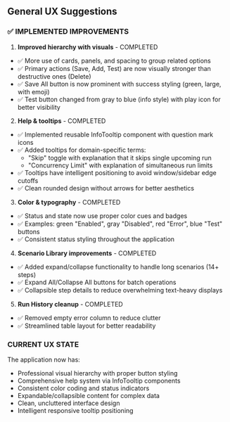 ## General UX Suggestions

### ✅ IMPLEMENTED IMPROVEMENTS

1. **Improved hierarchy with visuals** - COMPLETED
- ✅ More use of cards, panels, and spacing to group related options
- ✅ Primary actions (Save, Add, Test) are now visually stronger than destructive ones (Delete)
- ✅ Save All button is now prominent with success styling (green, large, with emoji)
- ✅ Test button changed from gray to blue (info style) with play icon for better visibility

2. **Help & tooltips** - COMPLETED  
- ✅ Implemented reusable InfoTooltip component with question mark icons
- ✅ Added tooltips for domain-specific terms:
  - "Skip" toggle with explanation that it skips single upcoming run
  - "Concurrency Limit" with explanation of simultaneous run limits
- ✅ Tooltips have intelligent positioning to avoid window/sidebar edge cutoffs
- ✅ Clean rounded design without arrows for better aesthetics

3. **Color & typography** - COMPLETED
- ✅ Status and state now use proper color cues and badges
- ✅ Examples: green "Enabled", gray "Disabled", red "Error", blue "Test" buttons
- ✅ Consistent status styling throughout the application

4. **Scenario Library improvements** - COMPLETED
- ✅ Added expand/collapse functionality to handle long scenarios (14+ steps)
- ✅ Expand All/Collapse All buttons for batch operations
- ✅ Collapsible step details to reduce overwhelming text-heavy displays

5. **Run History cleanup** - COMPLETED  
- ✅ Removed empty error column to reduce clutter
- ✅ Streamlined table layout for better readability

### CURRENT UX STATE
The application now has:
- Professional visual hierarchy with proper button styling
- Comprehensive help system via InfoTooltip components  
- Consistent color coding and status indicators
- Expandable/collapsible content for complex data
- Clean, uncluttered interface design
- Intelligent responsive tooltip positioning

